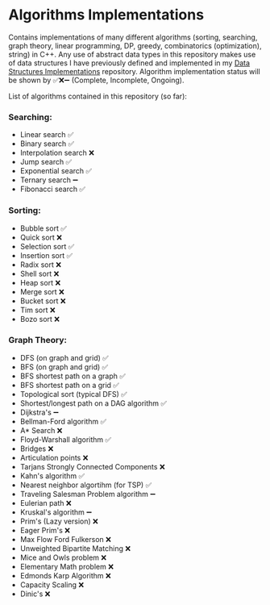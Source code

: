 # Algorithms Implementations
Contains implementations of many different algorithms (sorting, searching, graph theory, linear programming, DP, greedy, combinatorics (optimization), string) in C++.
Any use of abstract data types in this repository makes use of data structures I have previously defined and implemented in my [Data Structures Implementations](https://github.com/AtinChing/Data-Structures-Implementations) repository.
Algorithm implementation status will be shown by ✅❌➖ (Complete, Incomplete, Ongoing).

List of algorithms contained in this repository (so far):
### Searching:
- Linear search ✅
- Binary search ✅
- Interpolation search ❌
- Jump search ✅
- Exponential search ✅
- Ternary search ➖
- Fibonacci search ✅
### Sorting:
- Bubble sort ✅
- Quick sort ❌
- Selection sort ✅
- Insertion sort ✅
- Radix sort ❌
- Shell sort ❌
- Heap sort ❌
- Merge sort ❌
- Bucket sort ❌
- Tim sort ❌
- Bozo sort ❌
### Graph Theory:
- DFS (on graph and grid) ✅
- BFS (on graph and grid) ✅
- BFS shortest path on a graph ✅
- BFS shortest path on a grid ✅
- Topological sort (typical DFS) ✅
- Shortest/longest path on a DAG algorithm ✅
- Dijkstra's ➖
- Bellman-Ford algorithm ✅
- A* Search ❌
- Floyd-Warshall algorithm ✅
- Bridges ❌
- Articulation points ❌
- Tarjans Strongly Connected Components ❌
- Kahn's algorithm ✅
- Nearest neighbor algortihm (for TSP) ✅
- Traveling Salesman Problem algorithm ➖
- Eulerian path ❌
- Kruskal's algorithm ➖
- Prim's (Lazy version) ❌ 
- Eager Prim's ❌
- Max Flow Ford Fulkerson ❌
- Unweighted Bipartite Matching ❌
- Mice and Owls problem ❌
- Elementary Math problem ❌
- Edmonds Karp Algorithm ❌
- Capacity Scaling ❌
- Dinic's ❌
